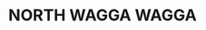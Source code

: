 ---
lastmod: '2025-04-06T06:05:20+00:00'
latitude: -35.09559883
layout: suburb
longitude: 147.3881179
postcode: '2650'
state: NSW
title: NORTH WAGGA WAGGA
url: /nsw/north-wagga-wagga/
---